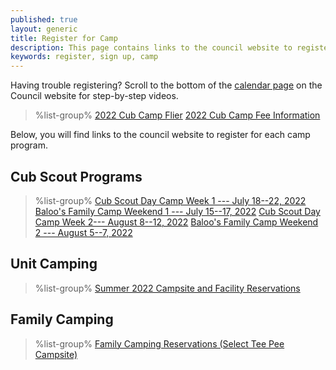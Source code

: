 ```yaml
---
published: true
layout: generic
title: Register for Camp
description: This page contains links to the council website to register to attend summer camp at Camp Workcoeman.
keywords: register, sign up, camp
---
```


<div class="alert alert-info">
Having trouble registering? Scroll to the bottom of the <a href="https://ctscouting.org/calendar/">calendar page</a> on the Council website for step-by-step videos.
</div>

> %list-group%
> <a href="{{ site.url }}/pdf/2022/2022-cub-scout-summer-flier.pdf" class="list-group-item">2022 Cub Camp Flier</a>
> <a href="{{ site.url }}/cub-scouts/fees/" class="list-group-item">2022 Cub Camp Fee Information</a>

Below, you will find links to the council website to register for each camp program.

## Cub Scout Programs

> %list-group%
> <a href="https://scoutingevent.com/066-56430" class="list-group-item">Cub Scout Day Camp Week 1 --- July 18--22, 2022</a>
> <a href="https://scoutingevent.com/066-56423" class="list-group-item">Baloo's Family Camp Weekend 1 --- July 15--17, 2022</a>
> <a href="https://scoutingevent.com/066-56430" class="list-group-item">Cub Scout Day Camp Week 2--- August 8--12, 2022</a>
> <a href="https://scoutingevent.com/066-56423" class="list-group-item">Baloo's Family Camp Weekend 2 --- August 5--7, 2022</a>

## Unit Camping
> %list-group%
> <a href="https://campreservation.com/066/Camps/636" class="list-group-item">Summer 2022 Campsite and Facility Reservations</a>

## Family Camping
> %list-group%
> <a href="https://campreservation.com/066/Camps/636" class="list-group-item">Family Camping Reservations (Select Tee Pee Campsite)</a>

